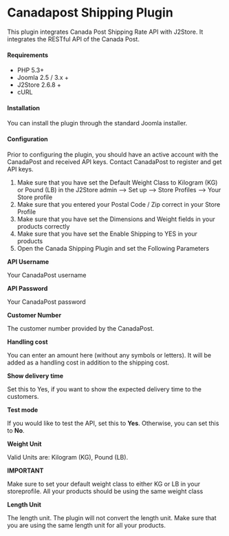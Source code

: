# Canadapost Shipping Plugin

This plugin integrates Canada Post Shipping Rate API with J2Store. It integrates the RESTful API of the Canada Post.

#### Requirements
* PHP 5.3+
* Joomla 2.5 / 3.x +
* J2Store 2.6.8 +
* cURL

#### Installation
You can install the plugin through the standard Joomla installer.

#### Configuration
Prior to configuring the plugin, you should have an active account with the CanadaPost and received API keys. Contact CanadaPost to register and get API keys.
1. Make sure that you have set the Default Weight Class to Kilogram (KG) or Pound (LB) in the J2Store admin –> Set up –> Store Profiles –> Your Store profile
2. Make sure that you entered your Postal Code / Zip correct in your Store Profile
3. Make sure that you have set the Dimensions and Weight fields in your products correctly
4. Make sure that you have set the Enable Shipping to YES in your products
5. Open the Canada Shipping Plugin and set the Following Parameters

**API Username**

Your CanadaPost username

**API Password**

Your CanadaPost password

**Customer Number**

The customer number provided by the CanadaPost.

**Handling cost**

You can enter an amount here (without any symbols or letters). It will be added as a handling cost in addition to the shipping cost.

**Show delivery time**

Set this to Yes, if you want to show the expected delivery time to the customers.

**Test mode**

If you would like to test the API, set this to **Yes**. Otherwise, you can set this to **No**.

**Weight Unit**

Valid Units are: Kilogram (KG), Pound (LB).

**IMPORTANT**

Make sure to set your default weight class to either KG or LB in your storeprofile. All your products should be using the same weight class

**Length Unit**

The length unit. The plugin will not convert the length unit. Make sure that you are using the same length unit for all your products.
















